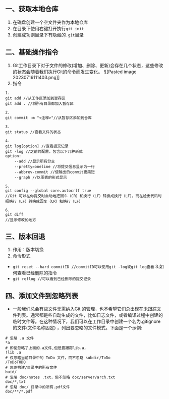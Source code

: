 ## 一、获取本地仓库
1. 在磁盘创建一个空文件夹作为本地仓库
2. 在目录下使用右键打开执行`git init`
3. 创建成功则目录下有隐藏的`.git`目录

## 二、基础操作指令
1. Git工作目录下对于文件的修改(增加、删除、更新)会存在几个状态，这些修改的状态会随着我们执行Git的命令而发生变化。
![[Pasted image 20230716111403.png]]
2. 指令
```
1.
git add //从工作区添加到暂存区
git add . //将所有目录都加入暂存区

2.
git commit -m "<注释>"//从暂存区添加到仓库

3.
git status //查看文件的状态

4.
git log[option] //查看提交记录
git -log //之前的配置，包含以下几种新式
option:
	--add //显示所有分支
	--pretty=oneline //将提交信息显示为一行
	--abbrev-commit //使输出的commit更简短
	--graph //以图表的形式显示

5.
git config --global core.autocrlf true
//Git 可以在你提交时自动地把回车（CR）和换行（LF）转换成换行（LF），而在检出代码时把换行（LF）转换成回车（CR）和换行（LF）

6.
git diff
//显示修改的地方
```

## 三、版本回退
1. 作用：版本切换
2. 命令形式
+ `git reset --hard commitID //commitID可以使用git -log或git log查看`
3.如何查看已经删除的指令
+ `git reflog //可以看到已经删除的提交记录`

## 四、添加文件到忽略列表
+ 一般我们总会有些文件无需纳入Git 的管理，也不希望它们总出现在未跟踪文件列表。通常都是些自动生成的文件，比如日志文件，或者编译过程中创建的临时文件等。在这种情况下，我们可以在工作目录中创建一个名为.gitignore 的文件(文件名称固定) ，列出要忽略的文件模式。下面是一个示例:
```
# 忽略 .a 文件
*a
# 即使忽略了上面的.a文件,但是要跟踪lib.a，
!lib .a
# 仅忽略当前目录中的 ToDo 文件，而不忽略 subdir/ToDo
/ToDoTODO
# 忽略构建/目录中的所有文件
buid/
# 忽略 doc/notes .txt，但不忽略 doc/server/arch.txt
doc/*,txt
# 忽略 doc/ 目录中的所有.pdf文件
doc/**/*.pdf
```